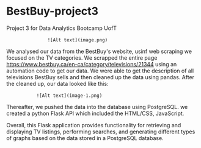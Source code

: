 # BestBuy-project3
Project 3 for Data Analytics Bootcamp UofT

                   ![Alt text](image.png)


We analysed our data from the BestBuy's website, usinf web scraping we focused on the TV categories. 
We scrapped the entire page https://www.bestbuy.ca/en-ca/category/televisions/21344 using an automation code to get our data.
We were able to get the description of all televisions BestBuy sells and then cleaned up the data using pandas.
After the cleaned up, our data looked like this:

               ![Alt text](image-1.png)



Thereafter, we pushed the data into the database using PostgreSQL. we created a python Flask API which included the HTML/CSS, JavaScript.

Overall, this Flask application provides functionality for retrieving and displaying TV listings, performing searches, and generating different types of graphs based on the data stored in a PostgreSQL database.


